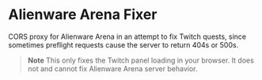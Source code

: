 # Alienware Arena Fixer

CORS proxy for Alienware Arena in an attempt to fix Twitch quests, since sometimes preflight requests cause the server to return 404s or 500s.

> **Note**
> This only fixes the Twitch panel loading in your browser. It does not and cannot fix Alienware Arena server behavior.
